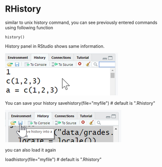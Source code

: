 # RHistory


similar to unix history command, you can see previously entered commands using following function

	history() 

History panel in RStudio shows same information.

![RStudio History Panel](images/RStudio-history-panel.png)

You can save your history
savehistory(file="myfile") # default is ".Rhistory"

![RStudio History Panel Save](images/RStudio-history-panel-save.png)

you can also load it again

loadhistory(file="myfile") # default is ".Rhistory"




